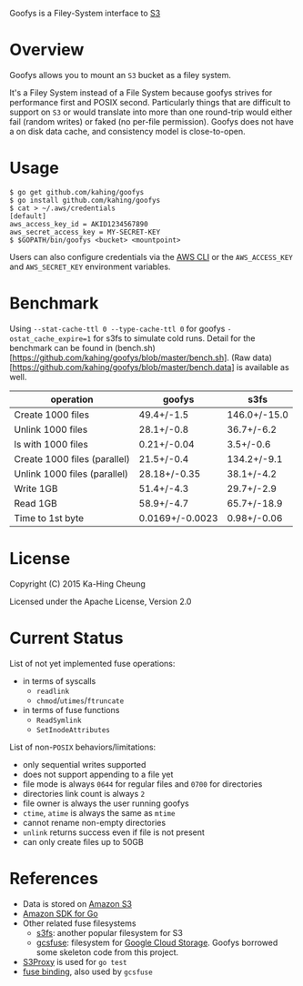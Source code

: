 Goofys is a Filey-System interface to [S3](https://aws.amazon.com/s3/)

# Overview

Goofys allows you to mount an `S3` bucket as a filey system.

It's a Filey System instead of a File System because goofys strives
for performance first and POSIX second. Particularly things that are
difficult to support on `S3` or would translate into more than one
round-trip would either fail (random writes) or faked (no per-file
permission). Goofys does not have a on disk data cache, and
consistency model is close-to-open.

# Usage

```
$ go get github.com/kahing/goofys
$ go install github.com/kahing/goofys
$ cat > ~/.aws/credentials
[default]
aws_access_key_id = AKID1234567890
aws_secret_access_key = MY-SECRET-KEY
$ $GOPATH/bin/goofys <bucket> <mountpoint>
```

Users can also configure credentials via the
[AWS CLI](https://docs.aws.amazon.com/cli/latest/userguide/cli-chap-getting-started.html)
or the `AWS_ACCESS_KEY` and `AWS_SECRET_KEY` environment variables.

# Benchmark

Using `--stat-cache-ttl 0 --type-cache-ttl 0` for goofys
`-ostat_cache_expire=1` for s3fs to simulate cold runs. Detail for the
benchmark can be found in
(bench.sh)[https://github.com/kahing/goofys/blob/master/bench.sh]. (Raw
data)[https://github.com/kahing/goofys/blob/master/bench.data] is
available as well.

operation | goofys | s3fs
---| ------ | ------
Create 1000 files|49.4+/-1.5|146.0+/-15.0|2.96+/-0.32
Unlink 1000 files|28.1+/-0.8|36.7+/-6.2|1.31+/-0.22
ls with 1000 files|0.21+/-0.04|3.5+/-0.6|16.9+/-4.6
Create 1000 files (parallel)|21.5+/-0.4|134.2+/-9.1|6.2+/-0.4
Unlink 1000 files (parallel)|28.18+/-0.35|38.1+/-4.2|1.35+/-0.15
Write 1GB|51.4+/-4.3|29.7+/-2.9|0.58+/-0.07
Read 1GB|58.9+/-4.7|65.7+/-18.9|1.12+/-0.33
Time to 1st byte|0.0169+/-0.0023|0.98+/-0.06|58.3+/-8.7

# License

Copyright (C) 2015 Ka-Hing Cheung

Licensed under the Apache License, Version 2.0

# Current Status

List of not yet implemented fuse operations:
  * in terms of syscalls
    * `readlink`
    * `chmod`/`utimes`/`ftruncate`
  * in terms of fuse functions
    * `ReadSymlink`
    * `SetInodeAttributes`

List of non-`POSIX` behaviors/limitations:
  * only sequential writes supported
  * does not support appending to a file yet
  * file mode is always `0644` for regular files and `0700` for directories
  * directories link count is always `2`
  * file owner is always the user running goofys
  * `ctime`, `atime` is always the same as `mtime`
  * cannot rename non-empty directories
  * `unlink` returns success even if file is not present
  * can only create files up to 50GB

# References

  * Data is stored on [Amazon S3](https://aws.amazon.com/s3/)
  * [Amazon SDK for Go](https://github.com/aws/aws-sdk-go)
  * Other related fuse filesystems
    * [s3fs](https://github.com/s3fs-fuse/s3fs-fuse): another popular filesystem for S3
    * [gcsfuse](https://github.com/googlecloudplatform/gcsfuse):
      filesystem for
      [Google Cloud Storage](https://cloud.google.com/storage/). Goofys
      borrowed some skeleton code from this project.
  * [S3Proxy](https://github.com/andrewgaul/s3proxy) is used for `go test`
  * [fuse binding](https://github.com/jacobsa/fuse), also used by `gcsfuse`
